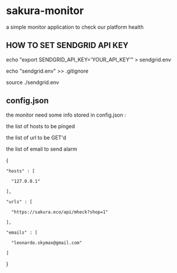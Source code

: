 # sakura-monitor
a simple monitor application to check our platform health

## HOW TO SET SENDGRID API KEY

echo "export SENDGRID_API_KEY='YOUR_API_KEY'" > sendgrid.env

echo "sendgrid.env" >> .gitignore

source ./sendgrid.env


## config.json

the monitor need some info stored in config.json :

the list of hosts to be pinged

the list of url to be GET'd

the list of email to send alarm


  {
  
    "hosts" : [
    
      "127.0.0.1"
      
    ],
    
    "urls" : [
    
      "https://sakura.eco/api/mheck?shop=1"
      
    ],
    
    "emails" : [
    
      "leonardo.skymax@gmail.com"
      
    ]
    
}

